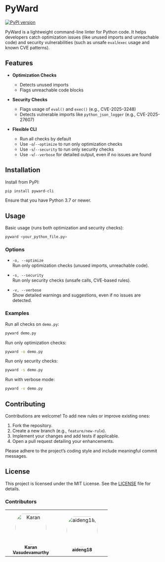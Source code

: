 # PyWard

[![PyPI version](https://img.shields.io/pypi/v/pyward-cli?label=PyPI)](https://pypi.org/project/pyward-cli/)

PyWard is a lightweight command-line linter for Python code. It helps developers catch optimization issues (like unused imports and unreachable code) and security vulnerabilities (such as unsafe `eval`/`exec` usage and known CVE patterns).

## Features

- **Optimization Checks**
  - Detects unused imports
  - Flags unreachable code blocks

- **Security Checks**
  - Flags usage of `eval()` and `exec()` (e.g., CVE-2025-3248)
  - Detects vulnerable imports like `python_json_logger` (e.g., CVE-2025-27607)

- **Flexible CLI**
  - Run all checks by default
  - Use `-o`/`--optimize` to run only optimization checks
  - Use `-s`/`--security` to run only security checks
  - Use `-v`/`--verbose` for detailed output, even if no issues are found

## Installation

Install from PyPI:

```bash
pip install pyward-cli
```

Ensure that you have Python 3.7 or newer.

## Usage

Basic usage (runs both optimization and security checks):

```bash
pyward <your_python_file.py>
```

### Options

- `-o, --optimize`  
  Run only optimization checks (unused imports, unreachable code).

- `-s, --security`  
  Run only security checks (unsafe calls, CVE-based rules).

- `-v, --verbose`  
  Show detailed warnings and suggestions, even if no issues are detected.

### Examples

Run all checks on `demo.py`:

```bash
pyward demo.py
```

Run only optimization checks:

```bash
pyward -o demo.py
```

Run only security checks:

```bash
pyward -s demo.py
```

Run with verbose mode:

```bash
pyward -v demo.py
```

## Contributing

Contributions are welcome! To add new rules or improve existing ones:

1. Fork the repository.
2. Create a new branch (e.g., `feature/new-rule`).
3. Implement your changes and add tests if applicable.
4. Open a pull request detailing your enhancements.

Please adhere to the project’s coding style and include meaningful commit messages.

## License

This project is licensed under the MIT License. See the [LICENSE](LICENSE) file for details.

### Contributors

<table>
<tr>
    <td align="center" style="word-wrap: break-word; width: 150.0; height: 150.0">
        <a href=https://github.com/karanlvm>
            <img src=https://avatars.githubusercontent.com/u/69917470?v=4 width="100;"  style="border-radius:50%;align-items:center;justify-content:center;overflow:hidden;padding-top:10px" alt=Karan Vasudevamurthy/>
            <br />
            <sub style="font-size:14px"><b>Karan Vasudevamurthy</b></sub>
        </a>
    </td>
    <td align="center" style="word-wrap: break-word; width: 150.0; height: 150.0">
        <a href=https://github.com/aideng18>
            <img src=https://avatars.githubusercontent.com/u/214614554?v=4 width="100;"  style="border-radius:50%;align-items:center;justify-content:center;overflow:hidden;padding-top:10px" alt=aideng18/>
            <br />
            <sub style="font-size:14px"><b>aideng18</b></sub>
        </a>
    </td>
</tr>
</table>
